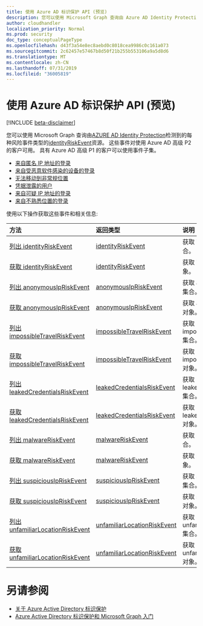 ```yaml
---
title: 使用 Azure AD 标识保护 API (预览)
description: 您可以使用 Microsoft Graph 查询由 Azure AD Identity Protection 检测到的每种风险事件类型的 identityRiskEvent 资源。 这些事件对使用 Azure AD 高级 P2 的客户可用。 具有 Azure AD 高级 P1 的客户可以使用事件子集。
author: cloudhandler
localization_priority: Normal
ms.prod: security
doc_type: conceptualPageType
ms.openlocfilehash: d43f3a54e8ec8aebd0c8018cea9986c0c161a073
ms.sourcegitcommit: 2c62457e57467b8d50f21b255b553106a9a5d8d6
ms.translationtype: MT
ms.contentlocale: zh-CN
ms.lasthandoff: 07/31/2019
ms.locfileid: "36005819"
---
```

# <a name="use-the-azure-ad-identity-protection-api-preview"></a>使用 Azure AD 标识保护 API (预览)

[!INCLUDE [beta-disclaimer](../../includes/beta-disclaimer.md)]

您可以使用 Microsoft Graph 查询由[AZURE AD Identity Protection](https://docs.microsoft.com/en-us/azure/active-directory/active-directory-identityprotection)检测到的每种风险事件类型的[identityRiskEvent](identityriskevent.md)资源。 这些事件对使用 Azure AD 高级 P2 的客户可用。 具有 Azure AD 高级 P1 的客户可以使用事件子集。

* [来自匿名 IP 地址的登录](anonymousipriskevent.md)
* [来自受恶意软件感染的设备的登录](malwareriskevent.md)
* [无法移动到非常规位置](impossibletravelriskevent.md)
* [凭据泄露的用户](leakedcredentialsriskevent.md)
* [来自可疑 IP 地址的登录](suspiciousipriskevent.md)
* [来自不熟悉位置的登录](unfamiliarlocationriskevent.md)

使用以下操作获取这些事件和相关信息:

| 方法           | 返回类型    |说明|
|:---------------|:--------|:----------|
|[列出 identityRiskEvent](../api/identityriskevent-get.md) |[identityRiskEvent](identityriskevent.md)| 获取 identityRiskEvent 集合。 |
|[获取 identityRiskEvent](../api/identityriskevent-get.md) |[identityRiskEvent](identityriskevent.md)| 获取 identityRiskEvent 对象。 |
|[列出 anonymousIpRiskEvent](../api/anonymousipriskevent-get.md) |[anonymousIpRiskEvent](anonymousipriskevent.md)| 获取 anonymousIpRiskEvent 集合。 |
|[获取 anonymousIpRiskEvent](../api/anonymousipriskevent-get.md) |[anonymousIpRiskEvent](anonymousipriskevent.md)| 获取 anonymousIpRiskEvent 对象。 |
|[列出 impossibleTravelRiskEvent](../api/impossibletravelriskevent-get.md) |[impossibleTravelRiskEvent](impossibletravelriskevent.md)| 获取 impossibleTravelRiskEvent 集合。 |
|[获取 impossibleTravelRiskEvent](../api/impossibletravelriskevent-get.md) |[impossibleTravelRiskEvent](impossibletravelriskevent.md)| 获取 impossibleTravelRiskEvent 对象。 |
|[列出 leakedCredentialsRiskEvent](../api/leakedcredentialsriskevent-get.md) |[leakedCredentialsRiskEvent](leakedcredentialsriskevent.md)| 获取 leakedCredentialsRiskEvent 集合。 |
|[获取 leakedCredentialsRiskEvent](../api/leakedcredentialsriskevent-get.md) |[leakedCredentialsRiskEvent](leakedcredentialsriskevent.md)| 获取 leakedCredentialsRiskEvent 对象。 |
|[列出 malwareRiskEvent](../api/malwareriskevent-get.md) |[malwareRiskEvent](malwareriskevent.md)| 获取 malwareRiskEvent 集合。 |
|[获取 malwareRiskEvent](../api/malwareriskevent-get.md) |[malwareRiskEvent](malwareriskevent.md)| 获取 malwareRiskEvent 对象。 |
|[列出 suspiciousIpRiskEvent](../api/suspiciousipriskevent-get.md) |[suspiciousIpRiskEvent](suspiciousipriskevent.md)| 获取 suspiciousIpRiskEvent 集合。 |
|[获取 suspiciousIpRiskEvent](../api/suspiciousipriskevent-get.md) |[suspiciousIpRiskEvent](suspiciousipriskevent.md)| 获取 suspiciousIpRiskEvent 对象。 |
|[列出 unfamiliarLocationRiskEvent](../api/unfamiliarlocationriskevent-get.md) |[unfamiliarLocationRiskEvent](unfamiliarlocationriskevent.md)| 获取 unfamiliarLocationRiskEvent 集合。 |
|[获取 unfamiliarLocationRiskEvent](../api/unfamiliarlocationriskevent-get.md) |[unfamiliarLocationRiskEvent](unfamiliarlocationriskevent.md)| 获取 unfamiliarLocationRiskEvent 对象。 |

# <a name="see-also"></a>另请参阅

* [关于 Azure Active Directory 标识保护](https://docs.microsoft.com/en-us/azure/active-directory/active-directory-identityprotection)
* [Azure Active Directory 标识保护和 Microsoft Graph 入门](https://docs.microsoft.com/en-us/azure/active-directory/active-directory-identityprotection-graph-getting-started)

